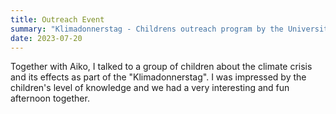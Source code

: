 ```yaml
---
title: Outreach Event
summary: "Klimadonnerstag - Childrens outreach program by the University of Vienna (DOCK: Labor für Zukunftsfragen)"
date: 2023-07-20
---
```


Together with Aiko, I talked to a group of children about the climate crisis and its effects as part of the "Klimadonnerstag".
I was impressed by the children's level of knowledge and we had a very interesting and fun afternoon together.
